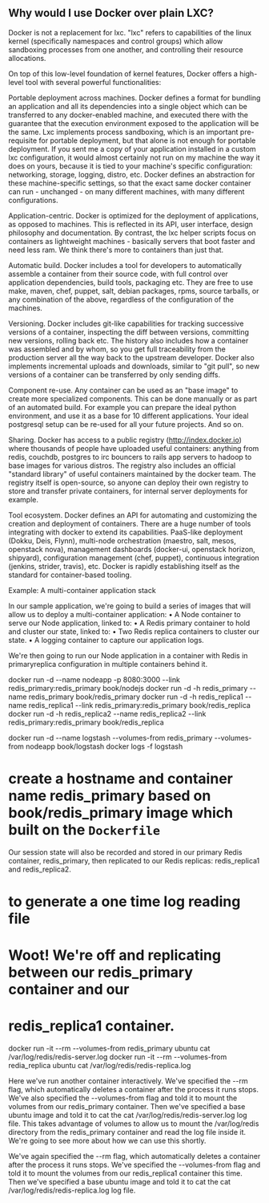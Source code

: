 ## Why would I use Docker over plain LXC?

Docker is not a replacement for lxc. "lxc" refers to capabilities of the linux kernel (specifically namespaces and control groups) which allow sandboxing processes from one another, and controlling their resource allocations.

On top of this low-level foundation of kernel features, Docker offers a high-level tool with several powerful functionalities:

Portable deployment across machines. Docker defines a format for bundling an application and all its dependencies into a single object which can be transferred to any docker-enabled machine, and executed there with the guarantee that the execution environment exposed to the application will be the same. Lxc implements process sandboxing, which is an important pre-requisite for portable deployment, but that alone is not enough for portable deployment. If you sent me a copy of your application installed in a custom lxc configuration, it would almost certainly not run on my machine the way it does on yours, because it is tied to your machine's specific configuration: networking, storage, logging, distro, etc. Docker defines an abstraction for these machine-specific settings, so that the exact same docker container can run - unchanged - on many different machines, with many different configurations.

Application-centric. Docker is optimized for the deployment of applications, as opposed to machines. This is reflected in its API, user interface, design philosophy and documentation. By contrast, the lxc helper scripts focus on containers as lightweight machines - basically servers that boot faster and need less ram. We think there's more to containers than just that.

Automatic build. Docker includes a tool for developers to automatically assemble a container from their source code, with full control over application dependencies, build tools, packaging etc. They are free to use make, maven, chef, puppet, salt, debian packages, rpms, source tarballs, or any combination of the above, regardless of the configuration of the machines.

Versioning. Docker includes git-like capabilities for tracking successive versions of a container, inspecting the diff between versions, committing new versions, rolling back etc. The history also includes how a container was assembled and by whom, so you get full traceability from the production server all the way back to the upstream developer. Docker also implements incremental uploads and downloads, similar to "git pull", so new versions of a container can be transferred by only sending diffs.

Component re-use. Any container can be used as an "base image" to create more specialized components. This can be done manually or as part of an automated build. For example you can prepare the ideal python environment, and use it as a base for 10 different applications. Your ideal postgresql setup can be re-used for all your future projects. And so on.

Sharing. Docker has access to a public registry (http://index.docker.io) where thousands of people have uploaded useful containers: anything from redis, couchdb, postgres to irc bouncers to rails app servers to hadoop to base images for various distros. The registry also includes an official "standard library" of useful containers maintained by the docker team. The registry itself is open-source, so anyone can deploy their own registry to store and transfer private containers, for internal server deployments for example.

Tool ecosystem. Docker defines an API for automating and customizing the creation and deployment of containers. There are a huge number of tools integrating with docker to extend its capabilities. PaaS-like deployment (Dokku, Deis, Flynn), multi-node orchestration (maestro, salt, mesos, openstack nova), management dashboards (docker-ui, openstack horizon, shipyard), configuration management (chef, puppet), continuous integration (jenkins, strider, travis), etc. Docker is rapidly establishing itself as the standard for container-based tooling.



Example:  A multi-container application stack

In our sample application, we're going to build a series of images that will allow
us to deploy a multi-container application:
• A Node container to serve our Node application, linked to:
• A Redis primary container to hold and cluster our state, linked to:
• Two Redis replica containers to cluster our state.
• A logging container to capture our application logs.

We're then going to run our Node application in a container with Redis in primaryreplica
configuration in multiple containers behind it.


docker run -d --name nodeapp -p 8080:3000 --link redis_primary:redis_primary book/nodejs
docker run -d -h redis_primary   --name redis_primary    book/redis_primary
docker run -d -h redis_replica1   --name redis_replica1   --link redis_primary:redis_primary book/redis_replica
docker run -d -h redis_replica2   --name redis_replica2   --link redis_primary:redis_primary book/redis_replica

docker run -d --name logstash --volumes-from redis_primary --volumes-from nodeapp book/logstash
docker logs -f logstash
# create a hostname and container name   redis_primary based on book/redis_primary image which built on the `Dockerfile`

Our session state will also be recorded and stored in our
primary Redis container, redis_primary, then replicated to our Redis replicas:
redis_replica1 and redis_replica2.

# to generate a one time log reading file
# Woot! We're off and replicating between our redis_primary container and our
# redis_replica1 container.

docker run -it --rm --volumes-from redis_primary ubuntu cat /var/log/redis/redis-server.log
docker run -it --rm --volumes-from redia_replica ubuntu cat /var/log/redis/redis-replica.log


Here we've run another container interactively. We've specified the --rm flag,
which automatically deletes a container after the process it runs stops. We've
also specified the --volumes-from flag and told it to mount the volumes from
our redis_primary container. Then we've specified a base ubuntu image and
told it to cat the cat /var/log/redis/redis-server.log log file. This takes advantage
of volumes to allow us to mount the /var/log/redis directory from the
redis_primary container and read the log file inside it. We're going to see more
about how we can use this shortly.

We've again specified
the --rm flag, which automatically deletes a container after the process it
runs stops. We've specified the --volumes-from flag and told it to mount the volumes
from our redis_replica1 container this time. Then we've specified a base
ubuntu image and told it to cat the cat /var/log/redis/redis-replica.log log
file.

